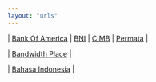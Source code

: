 ```yaml
---
layout: "urls"
---
```


| [Bank Of America](https://www.bankofamerica.com/) | [BNI](https://www.bni.co.id/) | [CIMB](https://www.octoclicks.co.id/) | [Permata](https://www.permatabank.com/) |

| [Bandwidth Place](https://www.bandwidthplace.com/) |

| [Bahasa Indonesia](https://rahmatm.samik-ibrahim.vlsm.org/2017/08/bahasa-indonesia.html) |

